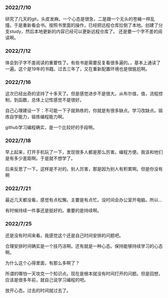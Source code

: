 ### 2022/7/10

研究了几天的git，头皮发麻。一个心态是很急，二是跟一个无头的苍蝇一样乱撞。于是重新看会书。按照书里面的操作，已经把远程仓库拉倒了本地。创建了分支study，然后本地更新的内容已经可以更新远程仓库了。
还是要一个字不差的阅读啊。


### 2022/7/12 
体会到子字不差阅读的重要性了。有些书是需要反复看很多遍的。，基本上通读了一遍。这个是19年的书籍。过去三年了，又在重新配置环境也是很尴尬啊。


### 2022/7/16 
这次已经出奇的坚持了十多天了。但是感觉进步不是很大。从布尔值，值，流程控制，到函数，总体上记性感觉不是很好。

自己心理建设一下：不可能一下子就熟练的，你就是有很多缺点。学习改缺点。锻炼自学能力，锻炼编程能力啊。

github学习编程确实，是一个比较好的手段啊。

### 2022/7/18
早上起来，打开手机玩了一下，发现很多人都是那么厉害。编程方便。我该和他们是有多少差距啊。于是就不想学了。

后来反思了一下。这样是不对的。别人厉害，那是因为别人有积累啊。但是你没有啊


### 2022/7/21  
最近几天都没看，感觉有点松懈。主要是有点忙。没时间会办公室开电脑。所以...

有时候持续一件事还是挺好的。重要的是持续啊。


### 2022/7/25 
还是没有时间来看。我感觉这个还是自己时间安排的问题吧。

合理安排时间确实是一个技巧活啊。还有就是一种心态。保持能够持续学习的心态啊。

为什么这个心得里面，有那么多啊了？

所谓的哪怕一天攻克一个知识点。现在是根本就没有时间打开的问题。但是回想，应该是很多年前，就自己说学习编程的吧。

放开心态。过去的时间就过去了。